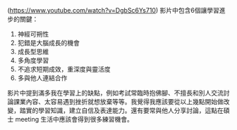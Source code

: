 (https://www.youtube.com/watch?v=DgbSc6Ys710)
影片中包含6個讓學習進步的關鍵：
1. 神經可朔性
2. 犯錯是大腦成長的機會
3. 成長型思維
4. 多角度學習
5. 不追求短期成效，重深度與靈活度
6. 多與他人連結合作

影片中提到滿多我在學習上的缺點，例如考試常臨時抱佛腳、不擅長和別人交流討論課業內容、太容易遇到挫折就想放棄等等。我覺得我應該要從以上幾點開始做改變，踏實的學習知識，建立自信及表達能力。還有要常與他人分享討論，這點在碩士 meeting 生活中應該會得到很多練習機會。